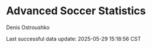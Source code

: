 # Advanced Soccer Statistics
Denis Ostroushko

<!-- gfm -->

Last successful data update: 2025-05-29 15:18:56 CST

